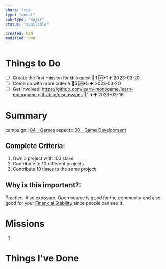 ```yaml
---
share: true
type: "quest"
sub-type: "major"
status: "available"

created: NaN 
modified: NaN
---
```

 
 
# Things to Do
- [ ] Create the first mission for this quest 🥄1 🆙+1 ➕ 2023-03-20
- [ ] Come up with more criteria 🥄5 🆙+5 ➕ 2023-03-20
- [ ] Get Involved: https://github.com/learn-monogame/learn-monogame.github.io/discussions 🥄1 ⏫ ➕ 2023-03-18

# Summary
campaign:: [04 - Games](04%20-%20Games.md)
aspect:: [00 - Game Development](00%20-%20Game%20Development.md)

## Complete Criteria: 
1. Own a project with 100 stars
2. Contribute to 10 different projects
3. Contribute 10 times to the same project

## Why is this important?:
Practice. Also exposure. Open source is good for the community and also good for your [Financial Stability](03%20-%20Self%20Sufficiency.md) since people can see it.

# Missions
1.

# Things I've Done